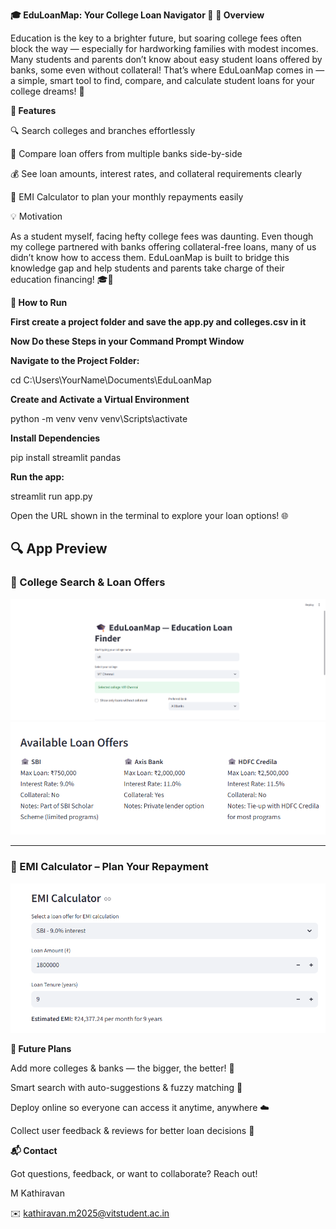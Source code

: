 **🎓 EduLoanMap: Your College Loan Navigator 🚀**
**🌟 Overview**

Education is the key to a brighter future, but soaring college fees often block the way — especially for hardworking families with modest incomes. Many students and parents don’t know about easy student loans offered by banks, some even without collateral! That’s where EduLoanMap comes in — a simple, smart tool to find, compare, and calculate student loans for your college dreams! 🎯

**🚀 Features**

🔍 Search colleges and branches effortlessly

🏦 Compare loan offers from multiple banks side-by-side

💰 See loan amounts, interest rates, and collateral requirements clearly

🧮 EMI Calculator to plan your monthly repayments easily

💡 Motivation

As a student myself, facing hefty college fees was daunting. Even though my college partnered with banks offering collateral-free loans, many of us didn’t know how to access them. EduLoanMap is built to bridge this knowledge gap and help students and parents take charge of their education financing! 🎓💪

**🏃 How to Run**

**First create a project folder and save the app.py and colleges.csv in it**

**Now Do these Steps in your Command Prompt Window**

**Navigate to the Project Folder:**

cd C:\Users\YourName\Documents\EduLoanMap

**Create and Activate a Virtual Environment**

python -m venv venv
venv\Scripts\activate

**Install Dependencies**

pip install streamlit pandas

**Run the app:**

streamlit run app.py

Open the URL shown in the terminal to explore your loan options! 🌐

## 🔍 App Preview

### 🏫 College Search & Loan Offers

![Loan Search Screenshot](Screenshot1.png.png) 
![Available Loan Offers Screenshot](available.png)

---

### 💸 EMI Calculator – Plan Your Repayment

![EMI Screenshot](calculator.png)

**🌈 Future Plans**

Add more colleges & banks — the bigger, the better! 🏫

Smart search with auto-suggestions & fuzzy matching 🤖

Deploy online so everyone can access it anytime, anywhere ☁️

Collect user feedback & reviews for better loan decisions 📢

**📬 Contact**

Got questions, feedback, or want to collaborate? Reach out!

M Kathiravan

✉️ kathiravan.m2025@vitstudent.ac.in




